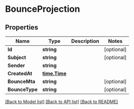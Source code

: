 # BounceProjection

## Properties

Name | Type | Description | Notes
------------ | ------------- | ------------- | -------------
**Id** | **string** |  | [optional] 
**Subject** | **string** |  | [optional] 
**Sender** | **string** |  | 
**CreatedAt** | [**time.Time**](time.Time) |  | 
**BounceMta** | **string** |  | [optional] 
**BounceType** | **string** |  | [optional] 

[[Back to Model list]](../README#documentation-for-models) [[Back to API list]](../README#documentation-for-api-endpoints) [[Back to README]](../README)


